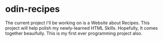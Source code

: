 # odin-recipes
The current project I'll be working on is a Website about Recipes.
This project will help polish my newly-learned HTML Skills.
Hopefully, It comes together beauifully.
This is my first ever programming project also.